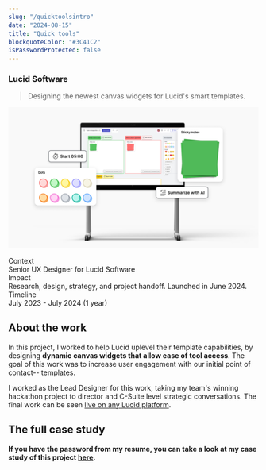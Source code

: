 ```yaml
---
slug: "/quicktoolsintro"
date: "2024-08-15"
title: "Quick tools"
blockquoteColor: "#3C41C2"
isPasswordProtected: false
---
```


### Lucid Software
> Designing the newest canvas widgets for Lucid's smart templates. 

![Hero image of quick tools](../src/images/quicktools/Splash.png)

<div class="info-container">
    <div class="info-block">
        <div class="info-title">Context</div>
        Senior UX Designer for Lucid Software
    </div>
    <div class="info-block">
        <div class="info-title">Impact</div>
        Research, design, strategy, and project handoff. Launched in June 2024.  
    </div>
    <div class="info-block">
        <div class="info-title">Timeline</div>
        July 2023 - July 2024 (1 year) 
    </div>
</div>

## About the work
In this project, I worked to help Lucid uplevel their template capabilities, by designing **dynamic canvas widgets that allow ease of tool access**. The goal of this work was to increase user engagement with our initial point of contact-- templates.  

I worked as the Lead Designer for this work, taking my team's winning hackathon project to director and C-Suite level strategic conversations. The final work can be seen [live on any Lucid platform](https://x.com/LucidSoftware/status/1804213038121115850?lang=en). 

## The full case study
**If you have the password from my resume, you can take a look at my case study of this project [here](/quicktools#content).**